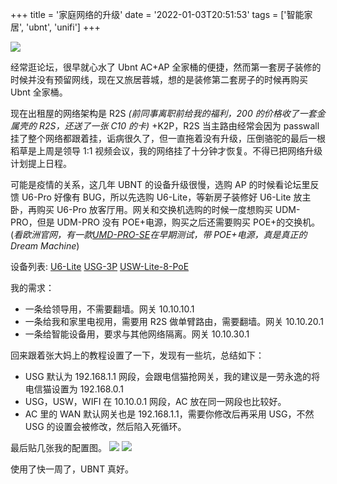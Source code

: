 +++
title = '家庭网络的升级'
date =  '2022-01-03T20:51:53'
tags =  ['智能家居', 'ubnt', 'unifi']
+++

![](/unifi_dashboard.png)

经常逛论坛，很早就心水了 Ubnt AC+AP 全家桶的便捷，然而第一套房子装修的时候并没有预留网线，现在又旅居蓉城，想的是装修第二套房子的时候再购买 Ubnt 全家桶。


现在出租屋的网络架构是 R2S _(前同事离职前给我的福利，200 的价格收了一套金属壳的 R2S，还送了一张 C10 的卡)_ +K2P，R2S 当主路由经常会因为 passwall 挂了整个网络都跟着挂，诟病很久了，但一直拖着没有升级，压倒骆驼的最后一根稻草是上周是领导 1:1 视频会议，我的网络挂了十分钟才恢复。不得已把网络升级计划提上日程。

可能是疫情的关系，这几年 UBNT 的设备升级很慢，选购 AP 的时候看论坛里反馈 U6-Pro 好像有 BUG，所以先选购 U6-Lite，等新房子装修好 U6-Lite 放主卧，再购买 U6-Pro 放客厅用。网关和交换机选购的时候一度想购买 UDM-PRO，但是 UDM-PRO 没有 POE+电源，购买之后还需要购买 POE+的交换机。(_看欧洲官网，有一款[UMD-PRO-SE](https://eu.store.ui.com/products/dream-machine-pro-se-ea?variant=40354517844150)在早期测试，带 POE+电源，真是真正的 Dream Machine_)

设备列表:
[U6-Lite](https://eu.store.ui.com/products/unifi-ap-6-lite)
[USG-3P](https://eu.store.ui.com/collections/unifi/products/unifi-security-gateway?_pos=1&_sid=e3df07597&_ss=r)
[USW-Lite-8-PoE](https://eu.store.ui.com/collections/unifi-network-routing-switching/products/unifi-switch-lite-8-poe)

我的需求：

- 一条给领导用，不需要翻墙。网关 10.10.10.1
- 一条给我和家里电视用，需要用 R2S 做单臂路由，需要翻墙。网关 10.10.20.1
- 一条给智能设备用，要求与其他网络隔离。网关 10.10.30.1

回来跟着张大妈上的教程设置了一下，发现有一些坑，总结如下：

- USG 默认为 192.168.1.1 网段，会跟电信猫抢网关，我的建议是一劳永逸的将电信猫设置为 192.168.0.1
- USG，USW，WIFI 在 10.10.0.1 网段，AC 放在同一网段也比较好。
- AC 里的 WAN 默认网关也是 192.168.1.1，需要你修改后再采用 USG，不然 USG 的设置会被修改，然后陷入死循环。

最后贴几张我的配置图。
![](/network_setting.png)
![](/wifi_setting.png)

使用了快一周了，UBNT 真好。
